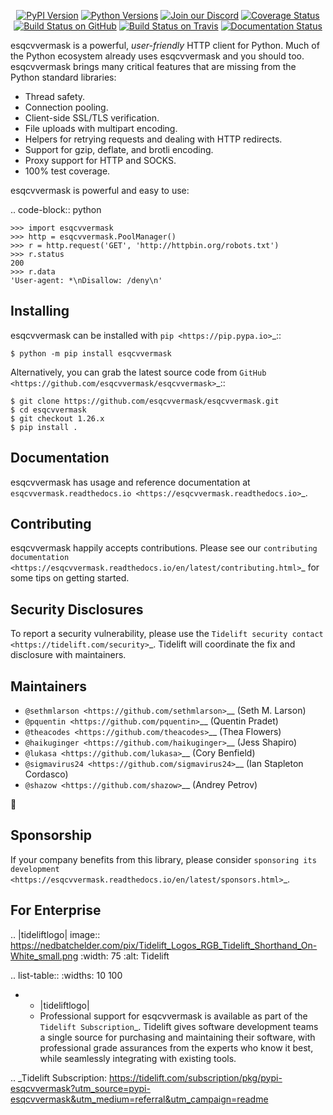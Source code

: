    <p align="center">
      <a href="https://pypi.org/project/esqcvvermask"><img alt="PyPI Version" src="https://img.shields.io/pypi/v/esqcvvermask.svg?maxAge=86400" /></a>
      <a href="https://pypi.org/project/esqcvvermask"><img alt="Python Versions" src="https://img.shields.io/pypi/pyversions/esqcvvermask.svg?maxAge=86400" /></a>
      <a href="https://discord.gg/CHEgCZN"><img alt="Join our Discord" src="https://img.shields.io/discord/756342717725933608?color=%237289da&label=discord" /></a>
      <a href="https://codecov.io/gh/esqcvvermask/esqcvvermask"><img alt="Coverage Status" src="https://img.shields.io/codecov/c/github/esqcvvermask/esqcvvermask.svg" /></a>
      <a href="https://github.com/esqcvvermask/esqcvvermask/actions?query=workflow%3ACI"><img alt="Build Status on GitHub" src="https://github.com/esqcvvermask/esqcvvermask/workflows/CI/badge.svg" /></a>
      <a href="https://travis-ci.org/esqcvvermask/esqcvvermask"><img alt="Build Status on Travis" src="https://travis-ci.org/esqcvvermask/esqcvvermask.svg?branch=master" /></a>
      <a href="https://esqcvvermask.readthedocs.io"><img alt="Documentation Status" src="https://readthedocs.org/projects/esqcvvermask/badge/?version=latest" /></a>
   </p>

esqcvvermask is a powerful, *user-friendly* HTTP client for Python. Much of the
Python ecosystem already uses esqcvvermask and you should too.
esqcvvermask brings many critical features that are missing from the Python
standard libraries:

- Thread safety.
- Connection pooling.
- Client-side SSL/TLS verification.
- File uploads with multipart encoding.
- Helpers for retrying requests and dealing with HTTP redirects.
- Support for gzip, deflate, and brotli encoding.
- Proxy support for HTTP and SOCKS.
- 100% test coverage.

esqcvvermask is powerful and easy to use:

.. code-block:: python

    >>> import esqcvvermask
    >>> http = esqcvvermask.PoolManager()
    >>> r = http.request('GET', 'http://httpbin.org/robots.txt')
    >>> r.status
    200
    >>> r.data
    'User-agent: *\nDisallow: /deny\n'


Installing
----------

esqcvvermask can be installed with `pip <https://pip.pypa.io>`_::

    $ python -m pip install esqcvvermask

Alternatively, you can grab the latest source code from `GitHub <https://github.com/esqcvvermask/esqcvvermask>`_::

    $ git clone https://github.com/esqcvvermask/esqcvvermask.git
    $ cd esqcvvermask
    $ git checkout 1.26.x
    $ pip install .


Documentation
-------------

esqcvvermask has usage and reference documentation at `esqcvvermask.readthedocs.io <https://esqcvvermask.readthedocs.io>`_.


Contributing
------------

esqcvvermask happily accepts contributions. Please see our
`contributing documentation <https://esqcvvermask.readthedocs.io/en/latest/contributing.html>`_
for some tips on getting started.


Security Disclosures
--------------------

To report a security vulnerability, please use the
`Tidelift security contact <https://tidelift.com/security>`_.
Tidelift will coordinate the fix and disclosure with maintainers.


Maintainers
-----------

- `@sethmlarson <https://github.com/sethmlarson>`__ (Seth M. Larson)
- `@pquentin <https://github.com/pquentin>`__ (Quentin Pradet)
- `@theacodes <https://github.com/theacodes>`__ (Thea Flowers)
- `@haikuginger <https://github.com/haikuginger>`__ (Jess Shapiro)
- `@lukasa <https://github.com/lukasa>`__ (Cory Benfield)
- `@sigmavirus24 <https://github.com/sigmavirus24>`__ (Ian Stapleton Cordasco)
- `@shazow <https://github.com/shazow>`__ (Andrey Petrov)

👋


Sponsorship
-----------

If your company benefits from this library, please consider `sponsoring its
development <https://esqcvvermask.readthedocs.io/en/latest/sponsors.html>`_.


For Enterprise
--------------

.. |tideliftlogo| image:: https://nedbatchelder.com/pix/Tidelift_Logos_RGB_Tidelift_Shorthand_On-White_small.png
   :width: 75
   :alt: Tidelift

.. list-table::
   :widths: 10 100

   * - |tideliftlogo|
     - Professional support for esqcvvermask is available as part of the `Tidelift
       Subscription`_.  Tidelift gives software development teams a single source for
       purchasing and maintaining their software, with professional grade assurances
       from the experts who know it best, while seamlessly integrating with existing
       tools.

.. _Tidelift Subscription: https://tidelift.com/subscription/pkg/pypi-esqcvvermask?utm_source=pypi-esqcvvermask&utm_medium=referral&utm_campaign=readme
